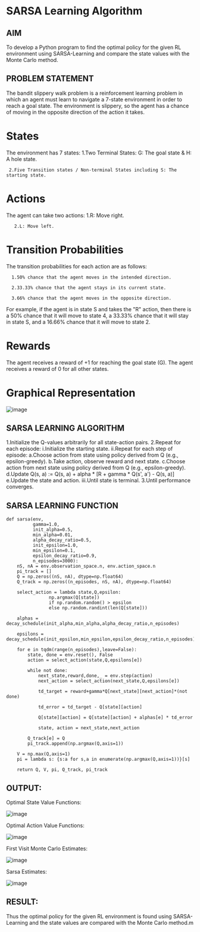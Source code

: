 # SARSA Learning Algorithm


## AIM
To develop a Python program to find the optimal policy for the given RL environment using SARSA-Learning and compare the state values with the Monte Carlo method.

## PROBLEM STATEMENT
The bandit slippery walk problem is a reinforcement learning problem in which an agent must learn to navigate a 7-state environment in order to reach a goal state. The environment is slippery, so the agent has a chance of moving in the opposite direction of the action it takes.

# States
The environment has 7 states:
     1.Two Terminal States: G: The goal state & H: A hole state.
     
     2.Five Transition states / Non-terminal States including S: The starting state.
# Actions
The agent can take two actions:
       1.R: Move right.
       
       2.L: Move left.
# Transition Probabilities
The transition probabilities for each action are as follows:

      1.50% chance that the agent moves in the intended direction.
      
      2.33.33% chance that the agent stays in its current state.
      
      3.66% chance that the agent moves in the opposite direction.
      
For example, if the agent is in state S and takes the "R" action, then there is a 50% chance that it will move to state 4, a 33.33% chance that it will stay in state S, and a 16.66% chance that it will move to state 2.
# Rewards
The agent receives a reward of +1 for reaching the goal state (G). The agent receives a reward of 0 for all other states.

# Graphical Representation
![image](https://github.com/Bhuvaneshwari-2003/sarsa-learning/assets/94828604/3cda586c-23bf-4e98-9e86-91415709e6fe)

## SARSA LEARNING ALGORITHM
1.Initialize the Q-values arbitrarily for all state-action pairs.
2.Repeat for each episode:
    i.Initialize the starting state.
    ii.Repeat for each step of episode:
         a.Choose action from state using policy derived from Q (e.g., epsilon-greedy).
         b.Take action, observe reward and next state.
         c.Choose action from next state using policy derived from Q (e.g., epsilon-greedy).
         d.Update Q(s, a) := Q(s, a) + alpha * [R + gamma * Q(s', a') - Q(s, a)]
         e.Update the state and action.
    iii.Until state is terminal.
3.Until performance converges.


## SARSA LEARNING FUNCTION
```
def sarsa(env,
          gamma=1.0,
          init_alpha=0.5,
          min_alpha=0.01,
          alpha_decay_ratio=0.5,
          init_epsilon=1.0,
          min_epsilon=0.1,
          epsilon_decay_ratio=0.9,
          n_episodes=3000):
    nS, nA = env.observation_space.n, env.action_space.n
    pi_track = []
    Q = np.zeros((nS, nA), dtype=np.float64)
    Q_track = np.zeros((n_episodes, nS, nA), dtype=np.float64)

    select_action = lambda state,Q,epsilon: 
    			np.argmax(Q[state]) 
    			if np.random.random() > epsilon 
                else np.random.randint(len(Q[state]))

    alphas = decay_schedule(init_alpha,min_alpha,alpha_decay_ratio,n_episodes)

    epsilons = decay_schedule(init_epsilon,min_epsilon,epsilon_decay_ratio,n_episodes)

    for e in tqdm(range(n_episodes),leave=False):
        state, done = env.reset(), False
        action = select_action(state,Q,epsilons[e])

        while not done:
            next_state,reward,done,_ = env.step(action)
            next_action = select_action(next_state,Q,epsilons[e])

            td_target = reward+gamma*Q[next_state][next_action]*(not done)

            td_error = td_target - Q[state][action]

            Q[state][action] = Q[state][action] + alphas[e] * td_error

            state, action = next_state,next_action

        Q_track[e] = Q
        pi_track.append(np.argmax(Q,axis=1))

    V = np.max(Q,axis=1)
    pi = lambda s: {s:a for s,a in enumerate(np.argmax(Q,axis=1))}[s]

    return Q, V, pi, Q_track, pi_track
```

## OUTPUT:
Optimal State Value Functions:

![image](https://github.com/Bhuvaneshwari-2003/sarsa-learning/assets/94828604/e1e704b4-f8eb-42e6-b682-80c5fedf946a)

Optimal Action Value Functions:

![image](https://github.com/Bhuvaneshwari-2003/sarsa-learning/assets/94828604/3c488abc-a7fd-4cc4-84b4-71baa0dfb54a)

First Visit Monte Carlo Estimates:

![image](https://github.com/Bhuvaneshwari-2003/sarsa-learning/assets/94828604/8d6a2570-4437-4714-a85c-631c4da9c45d)

Sarsa Estimates:

![image](https://github.com/Bhuvaneshwari-2003/sarsa-learning/assets/94828604/89054d6d-3e16-4894-ba8d-0b741e63052b)


## RESULT:
Thus the optimal policy for the given RL environment is found using SARSA-Learning and the state values are compared with the Monte Carlo method.m

